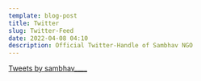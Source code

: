 ```yaml
---
template: blog-post
title: Twitter
slug: Twitter-Feed
date: 2022-04-08 04:10
description: Official Twitter-Handle of Sambhav NGO
---
```

<!--StartFragment-->

<a class="twitter-timeline" href="https://twitter.com/sambhav____?ref_src=twsrc%5Etfw">Tweets by sambhav\_\_\_\_</a> <script async src="https://platform.twitter.com/widgets.js" charset="utf-8"></script>

<!--EndFragment-->